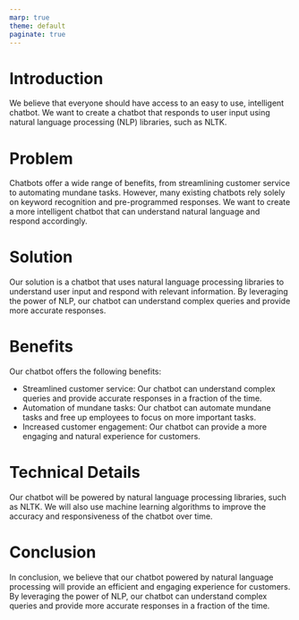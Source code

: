 ```yaml
---
marp: true
theme: default
paginate: true
---
```

# Introduction

<!-- Introduction to the idea -->

We believe that everyone should have access to an easy to use, intelligent chatbot. We want to create a chatbot that responds to user input using natural language processing (NLP) libraries, such as NLTK. 

# Problem 

<!-- What problem does the idea solve? -->

Chatbots offer a wide range of benefits, from streamlining customer service to automating mundane tasks. However, many existing chatbots rely solely on keyword recognition and pre-programmed responses. We want to create a more intelligent chatbot that can understand natural language and respond accordingly. 

# Solution

<!-- How does the idea solve the problem? -->

Our solution is a chatbot that uses natural language processing libraries to understand user input and respond with relevant information. By leveraging the power of NLP, our chatbot can understand complex queries and provide more accurate responses. 

# Benefits 

<!-- What are the benefits of the idea? -->

Our chatbot offers the following benefits: 
- Streamlined customer service: Our chatbot can understand complex queries and provide accurate responses in a fraction of the time. 
- Automation of mundane tasks: Our chatbot can automate mundane tasks and free up employees to focus on more important tasks. 
- Increased customer engagement: Our chatbot can provide a more engaging and natural experience for customers. 

# Technical Details

<!-- What technologies will be used to implement the idea? -->

Our chatbot will be powered by natural language processing libraries, such as NLTK. We will also use machine learning algorithms to improve the accuracy and responsiveness of the chatbot over time. 

# Conclusion

<!-- Summary of the idea -->

In conclusion, we believe that our chatbot powered by natural language processing will provide an efficient and engaging experience for customers. By leveraging the power of NLP, our chatbot can understand complex queries and provide more accurate responses in a fraction of the time.
  
